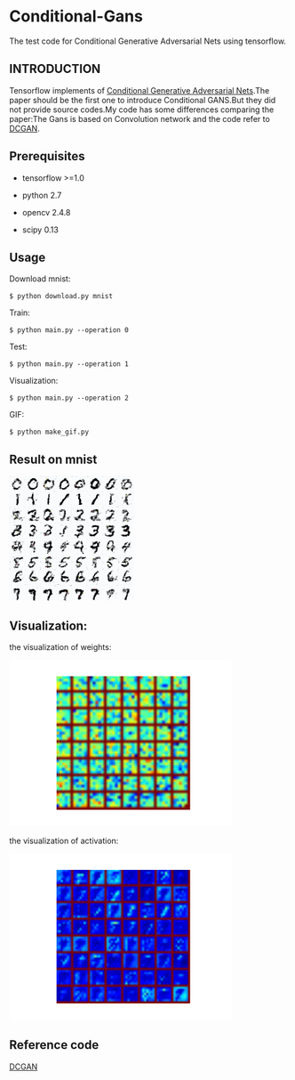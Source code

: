 # Conditional-Gans
The test code for Conditional Generative Adversarial Nets using tensorflow.

## INTRODUCTION

Tensorflow implements of [Conditional Generative Adversarial Nets](https://arxiv.org/abs/1411.1784).The paper should be the first one to introduce Conditional GANS.But they did not provide source codes.My code has some differences comparing the paper:The Gans is based on Convolution network and the code refer to [DCGAN](https://github.com/carpedm20/DCGAN-tensorflow).

## Prerequisites

- tensorflow >=1.0

- python 2.7

- opencv 2.4.8

- scipy 0.13

## Usage

  Download mnist:
  
    $ python download.py mnist
  
  Train:
  
    $ python main.py --operation 0
  
  Test:
  
    $ python main.py --operation 1
  
  Visualization:
  
    $ python main.py --operation 2
    
  GIF:
  
    $ python make_gif.py
  
## Result on mnist

![](images/result.gif)


## Visualization:


the visualization of weights:

![](images/weights.png)

the visualization of activation:

![](images/activations.png)


## Reference code

[DCGAN](https://github.com/carpedm20/DCGAN-tensorflow)
